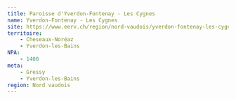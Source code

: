 ```yaml
---
title: Paroisse d'Yverdon-Fontenay - Les Cygnes
name: Yverdon-Fontenay - Les Cygnes
site: https://www.eerv.ch/region/nord-vaudois/yverdon-fontenay-les-cygnes/accueil
territoire:
    - Cheseaux-Noréaz
    - Yverdon-les-Bains
NPA:
    - 1400
meta:
    - Gressy
    - Yverdon-les-Bains
region: Nord vaudois
---
```

